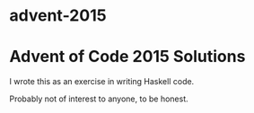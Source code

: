 # advent-2015
Advent of Code 2015 Solutions
=============================

I wrote this as an exercise in writing Haskell code.

Probably not of interest to anyone, to be honest.
